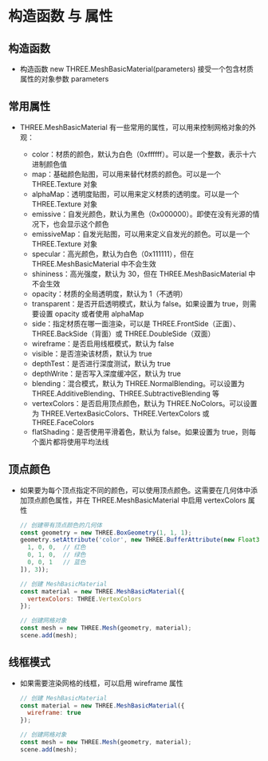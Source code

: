 # 构造函数 与 属性

## 构造函数

+ 构造函数 new THREE.MeshBasicMaterial(parameters) 接受一个包含材质属性的对象参数 parameters

## 常用属性

+ THREE.MeshBasicMaterial 有一些常用的属性，可以用来控制网格对象的外观：

  + color：材质的颜色，默认为白色（0xffffff）。可以是一个整数，表示十六进制颜色值
  + map：基础颜色贴图，可以用来替代材质的颜色。可以是一个 THREE.Texture 对象
  + alphaMap：透明度贴图，可以用来定义材质的透明度。可以是一个 THREE.Texture 对象
  + emissive：自发光颜色，默认为黑色（0x000000）。即使在没有光源的情况下，也会显示这个颜色
  + emissiveMap：自发光贴图，可以用来定义自发光的颜色。可以是一个 THREE.Texture 对象
  + specular：高光颜色，默认为白色（0x111111），但在 THREE.MeshBasicMaterial 中不会生效
  + shininess：高光强度，默认为 30，但在 THREE.MeshBasicMaterial 中不会生效
  + opacity：材质的全局透明度，默认为 1（不透明）
  + transparent：是否开启透明模式，默认为 false。如果设置为 true，则需要设置 opacity 或者使用 alphaMap
  + side：指定材质在哪一面渲染，可以是 THREE.FrontSide（正面）、THREE.BackSide（背面）或 THREE.DoubleSide（双面）
  + wireframe：是否启用线框模式，默认为 false
  + visible：是否渲染该材质，默认为 true
  + depthTest：是否进行深度测试，默认为 true
  + depthWrite：是否写入深度缓冲区，默认为 true
  + blending：混合模式，默认为 THREE.NormalBlending。可以设置为 THREE.AdditiveBlending、THREE.SubtractiveBlending 等
  + vertexColors：是否启用顶点颜色，默认为 THREE.NoColors。可以设置为 THREE.VertexBasicColors、THREE.VertexColors 或 THREE.FaceColors
  + flatShading：是否使用平滑着色，默认为 false。如果设置为 true，则每个面片都将使用平均法线

## 顶点颜色

+ 如果要为每个顶点指定不同的颜色，可以使用顶点颜色。这需要在几何体中添加顶点颜色属性，并在 THREE.MeshBasicMaterial 中启用 vertexColors 属性

  ```js
  // 创建带有顶点颜色的几何体
  const geometry = new THREE.BoxGeometry(1, 1, 1);
  geometry.setAttribute('color', new THREE.BufferAttribute(new Float32Array([
    1, 0, 0,  // 红色
    0, 1, 0,  // 绿色
    0, 0, 1   // 蓝色
  ]), 3));

  // 创建 MeshBasicMaterial
  const material = new THREE.MeshBasicMaterial({
    vertexColors: THREE.VertexColors
  });

  // 创建网格对象
  const mesh = new THREE.Mesh(geometry, material);
  scene.add(mesh);
  ```

## 线框模式

+ 如果需要渲染网格的线框，可以启用 wireframe 属性

  ```js
  // 创建 MeshBasicMaterial
  const material = new THREE.MeshBasicMaterial({
    wireframe: true
  });

  // 创建网格对象
  const mesh = new THREE.Mesh(geometry, material);
  scene.add(mesh);
  ```
